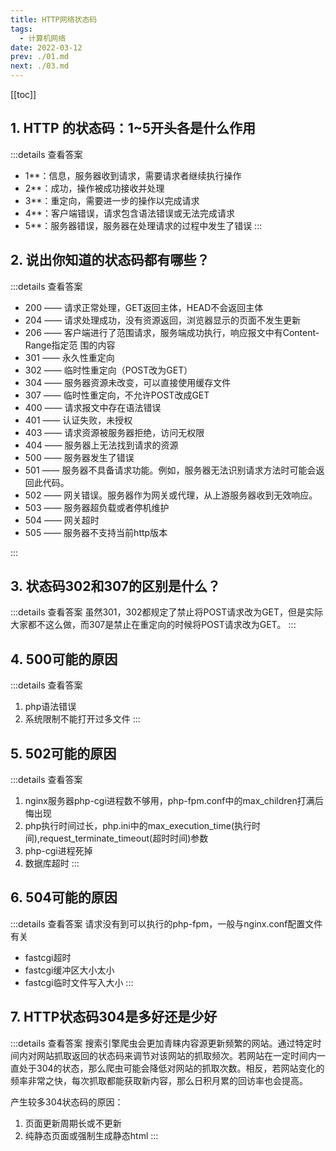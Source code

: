 ```yaml
---
title: HTTP网络状态码
tags: 
  - 计算机网络
date: 2022-03-12
prev: ./01.md
next: ./03.md
---
```

[[toc]]

## 1. HTTP 的状态码：1~5开头各是什么作用
:::details 查看答案
- 1**：信息，服务器收到请求，需要请求者继续执行操作
- 2**：成功，操作被成功接收并处理
- 3**：重定向，需要进一步的操作以完成请求
- 4**：客户端错误，请求包含语法错误或无法完成请求
- 5**：服务器错误，服务器在处理请求的过程中发生了错误
:::
## 2. 说出你知道的状态码都有哪些？
:::details 查看答案
- 200 —— 请求正常处理，GET返回主体，HEAD不会返回主体
- 204 —— 请求处理成功，没有资源返回，浏览器显示的页面不发生更新
- 206 —— 客户端进行了范围请求，服务端成功执行，响应报文中有Content-Range指定范		 围的内容
- 301 —— 永久性重定向
- 302 —— 临时性重定向（POST改为GET）
- 304 —— 服务器资源未改变，可以直接使用缓存文件
- 307 —— 临时性重定向，不允许POST改成GET
- 400 —— 请求报文中存在语法错误
- 401 —— 认证失败，未授权
- 403 —— 请求资源被服务器拒绝，访问无权限
- 404 —— 服务器上无法找到请求的资源
- 500 —— 服务器发生了错误
- 501 —— 服务器不具备请求功能。例如，服务器无法识别请求方法时可能会返回此代码。
- 502 —— 网关错误。服务器作为网关或代理，从上游服务器收到无效响应。
- 503 —— 服务器超负载或者停机维护
- 504 —— 网关超时
- 505 —— 服务器不支持当前http版本

:::

## 3. 状态码302和307的区别是什么？
:::details 查看答案
虽然301，302都规定了禁止将POST请求改为GET，但是实际大家都不这么做，而307是禁止在重定向的时候将POST请求改为GET。
:::

## 4. 500可能的原因
:::details 查看答案
1. php语法错误
2. 系统限制不能打开过多文件
:::

## 5. 502可能的原因
:::details 查看答案
1. nginx服务器php-cgi进程数不够用，php-fpm.conf中的max_children打满后悔出现
2. php执行时间过长，php.ini中的max_execution_time(执行时间),request_terminate_timeout(超时时间)参数
3. php-cgi进程死掉
4. 数据库超时
:::

## 6. 504可能的原因
:::details 查看答案
请求没有到可以执行的php-fpm，一般与nginx.conf配置文件有关
- fastcgi超时
- fastcgi缓冲区大小太小
- fastcgi临时文件写入大小
:::

## 7. HTTP状态码304是多好还是少好

:::details 查看答案
搜索引擎爬虫会更加青睐内容源更新频繁的网站。通过特定时间内对网站抓取返回的状态码来调节对该网站的抓取频次。若网站在一定时间内一直处于304的状态，那么爬虫可能会降低对网站的抓取次数。相反，若网站变化的频率非常之快，每次抓取都能获取新内容，那么日积月累的回访率也会提高。

产生较多304状态码的原因：
1. 页面更新周期长或不更新
2. 纯静态页面或强制生成静态html
:::